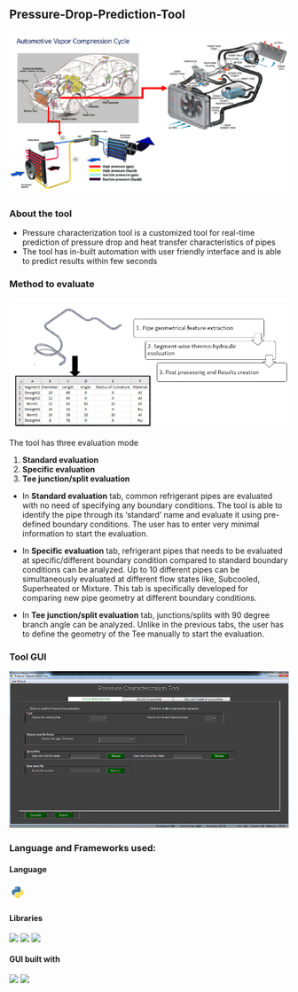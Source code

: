 ## Pressure-Drop-Prediction-Tool

![](https://github.com/revanks/Pressure-Drop-Prediction-Tool/blob/main/Images/2.png)


### About the tool
- Pressure characterization tool is a customized tool for real-time prediction of pressure drop and heat transfer characteristics of pipes
- The tool has in-built automation with user friendly interface and is able to predict results within few seconds

### Method to evaluate
![](https://github.com/revanks/Pressure-Drop-Prediction-Tool/blob/main/Images/1.PNG)

The tool has three evaluation mode 
1. 	**Standard evaluation**
2. 	**Specific evaluation**
3. 	**Tee junction/split evaluation**

- In **Standard evaluation** tab, common refrigerant pipes are evaluated with no need of specifying any boundary conditions. The tool is able to identify the pipe through its ‘standard’ name and evaluate it using pre-defined boundary conditions. The user has to enter very minimal
information to start the evaluation.

- In **Specific evaluation** tab, refrigerant pipes that needs to be evaluated at specific/different boundary condition compared to standard boundary conditions can be analyzed. Up to 10 different pipes can be simultaneously evaluated at different flow states like, Subcooled, Superheated or Mixture. This tab is specifically developed for comparing new pipe geometry at different boundary conditions.

- In **Tee junction/split evaluation** tab, junctions/splits with 90 degree branch angle can be analyzed. Unlike in the previous tabs, the user has to define the geometry of the Tee manually to start the evaluation.

### Tool GUI
![](https://github.com/revanks/Pressure-Drop-Prediction-Tool/blob/main/Images/3.png)

### Language and Frameworks used:

#### Language
<code><img height="30" src="https://raw.githubusercontent.com/github/explore/80688e429a7d4ef2fca1e82350fe8e3517d3494d/topics/python/python.png"></code>

#### Libraries

<code><img height="30" src="https://numpy.org/images/logos/numpy.svg"></code>
<code><img height="30" src="https://upload.wikimedia.org/wikipedia/commons/thumb/2/22/Pandas_mark.svg/1200px-Pandas_mark.svg.png"></code>
<code><img height="30" src="https://upload.wikimedia.org/wikipedia/commons/thumb/8/84/Matplotlib_icon.svg/1200px-Matplotlib_icon.svg.png"></code>

#### GUI built with
<code><img height="30" src="https://raw.githubusercontent.com/PySimpleGUI/PySimpleGUI/master/images/for_readme/Logo%20with%20text%20for%20GitHub%20Top.png"></code>
![](https://github.com/PySimpleGUI/PySimpleGUI)









